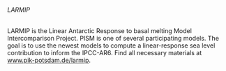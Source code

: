 ###### LARMIP

LARMIP is the Linear Antarctic Response to basal melting Model
Intercomparison Project. PISM is one of several participating models.
The goal is to use the newest models to compute a linear-response sea
level contribution to inform the IPCC-AR6. Find all necessary materials
at www.pik-potsdam.de/larmip.
